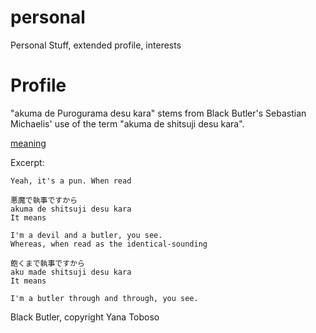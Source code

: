 # personal
Personal Stuff, extended profile, interests


# Profile
"akuma de Purogurama desu kara" stems from Black Butler's Sebastian Michaelis' use of the term "akuma de shitsuji desu kara".

[meaning](https://anime.stackexchange.com/questions/5122/how-can-sebastian-use-i-am-a-butler-and-a-devil-so-casually)

Excerpt:
````
Yeah, it's a pun. When read

悪魔で執事ですから
akuma de shitsuji desu kara
It means

I'm a devil and a butler, you see.
Whereas, when read as the identical-sounding

飽くまで執事ですから
aku made shitsuji desu kara
It means

I'm a butler through and through, you see.
````

Black Butler, copyright Yana Toboso
